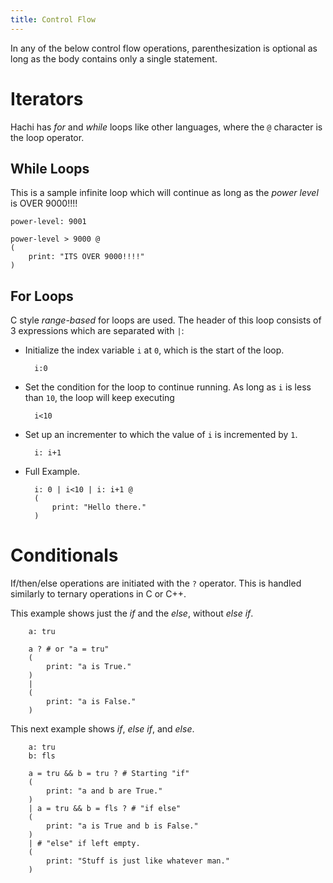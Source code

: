 ```yaml
---
title: Control Flow
---
```


In any of the below control flow operations, parenthesization is optional as long as the body contains only a single statement.

# Iterators
Hachi has *for* and *while* loops like other languages, where the `@` character is the loop operator.

## While Loops
This is a sample infinite loop which will continue as long as the *power level* is OVER 9000!!!!

    power-level: 9001

    power-level > 9000 @
    (
        print: "ITS OVER 9000!!!!"
    )

## For Loops
C style *range-based* for loops are used. The header of this loop consists of 3 expressions which are separated with `|`:
- Initialize the index variable `i` at `0`, which is the start of the loop.
    
        i:0
- Set the condition for the loop to continue running. As long as `i` is less than `10`, the loop will keep executing

        i<10

- Set up an incrementer to which the value of `i` is incremented by `1`.

        i: i+1

- Full Example.

        i: 0 | i<10 | i: i+1 @
        (
            print: "Hello there."
        )

# Conditionals
If/then/else operations are initiated with the `?` operator. This is handled similarly to ternary operations in C or C++.

This example shows just the *if* and the *else*, without *else if*.

        a: tru

        a ? # or "a = tru"
        (
            print: "a is True."
        )
        |
        (
            print: "a is False."
        )

This next example shows *if*, *else if*, and *else*.

        a: tru
        b: fls

        a = tru && b = tru ? # Starting "if"
        (
            print: "a and b are True."
        )
        | a = tru && b = fls ? # "if else"
        (
            print: "a is True and b is False."
        )
        | # "else" if left empty.
        (
            print: "Stuff is just like whatever man."
        )
